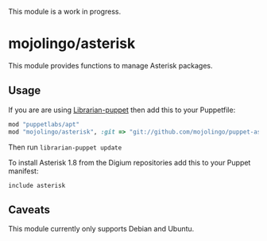 This module is a work in progress.

mojolingo/asterisk
==================

This module provides functions to manage Asterisk packages.

Usage
-----

If you are are using [Librarian-puppet](https://github.com/rodjek/librarian-puppet) then add this to your Puppetfile:

```Ruby
mod "puppetlabs/apt"
mod "mojolingo/asterisk", :git => "git://github.com/mojolingo/puppet-asterisk.git"
```

Then run `librarian-puppet update`

To install Asterisk 1.8 from the Digium repositories add this to your Puppet manifest:

```Puppet
include asterisk
```

Caveats
------

This module currently only supports Debian and Ubuntu.

